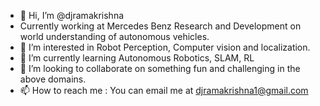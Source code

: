 - 👋 Hi, I’m @djramakrishna
- Currently working at Mercedes Benz Research and Development on world understanding of autonomous vehicles.
- 👀 I’m interested in Robot Perception, Computer vision and localization.
- 🌱 I’m currently learning Autonomous Robotics, SLAM, RL 
- 💞️ I’m looking to collaborate on something fun and challenging in the above domains.
- 📫 How to reach me : You can email me at djramakrishna1@gmail.com

<!---
djramakrishna/djramakrishna is a ✨ special ✨ repository because its `README.md` (this file) appears on your GitHub profile.
You can click the Preview link to take a look at your changes.
--->
